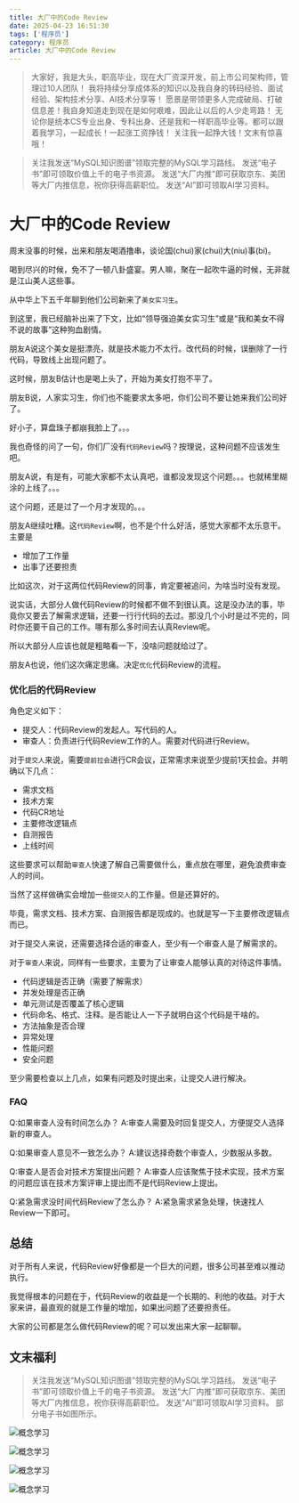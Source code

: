 ```yaml
---
title: 大厂中的Code Review
date: 2025-04-23 16:51:30
tags: ['程序员']
category: 程序员
article: 大厂中的Code Review
---
```


> 大家好，我是大头，职高毕业，现在大厂资深开发，前上市公司架构师，管理过10人团队！
> 我将持续分享成体系的知识以及我自身的转码经验、面试经验、架构技术分享、AI技术分享等！
> 愿景是带领更多人完成破局、打破信息差！我自身知道走到现在是如何艰难，因此让以后的人少走弯路！
> 无论你是统本CS专业出身、专科出身、还是我和一样职高毕业等。都可以跟着我学习，一起成长！一起涨工资挣钱！
> 关注我一起挣大钱！文末有惊喜哦！

> 关注我发送“MySQL知识图谱”领取完整的MySQL学习路线。
> 发送“电子书”即可领取价值上千的电子书资源。
> 发送“大厂内推”即可获取京东、美团等大厂内推信息，祝你获得高薪职位。
> 发送“AI”即可领取AI学习资料。

# 大厂中的Code Review

周末没事的时候，出来和朋友喝酒撸串，谈论国(chui)家(chui)大(niu)事(bi)。

喝到尽兴的时候，免不了一顿八卦盛宴。男人嘛，聚在一起吹牛逼的时候，无非就是江山美人这些事。

从中华上下五千年聊到他们公司新来了`美女实习生`。

到这里，我已经脑补出来了下文，比如“领导强迫美女实习生”或是“我和美女不得不说的故事”这种狗血剧情。

朋友A说这个美女是挺漂亮，就是技术能力不太行。改代码的时候，误删除了一行代码，导致线上出现问题了。

这时候，朋友B估计也是喝上头了，开始为美女打抱不平了。

朋友B说，人家实习生，你们也不能要求太多吧，你们公司不要让她来我们公司好了。

好小子，算盘珠子都崩我脸上了。。。

我也奇怪的问了一句，你们厂没有`代码Review`吗？按理说，这种问题不应该发生吧。

朋友A说，有是有，可能大家都不太认真吧，谁都没发现这个问题。。。也就稀里糊涂的上线了。。。

这个问题，还是过了一个月才发现的。。。

朋友A继续吐糟。这`代码Review`啊，也不是个什么好活，感觉大家都不太乐意干。主要是
- 增加了工作量
- 出事了还要担责

比如这次，对于这两位代码Review的同事，肯定要被追问，为啥当时没有发现。

说实话，大部分人做代码Review的时候都不做不到很认真。这是没办法的事，毕竟你又要去了解需求逻辑，还要一行行代码的去过。那没几个小时是过不完的，同时你还要干自己的工作。哪有那么多时间去认真Review呢。

所以大部分人应该也就是粗略看一下，没啥问题就给过了。

朋友A也说，他们这次痛定思痛。决定`优化`代码Review的流程。

### 优化后的代码Review

角色定义如下：
- 提交人：代码Review的发起人。写代码的人。
- 审查人：负责进行代码Review工作的人。需要对代码进行Review。  

对于`提交人`来说，需要`提前拉会`进行CR会议，正常需求来说至少提前1天拉会。并明确以下几点：
- 需求文档
- 技术方案
- 代码CR地址
- 主要修改逻辑点
- 自测报告
- 上线时间

这些要求可以帮助`审查人`快速了解自己需要做什么，重点放在哪里，避免浪费审查人的时间。

当然了这样做确实会增加一些`提交人`的工作量。但是还算好的。

毕竟，需求文档、技术方案、自测报告都是现成的。也就是写一下主要修改逻辑点而已。

对于提交人来说，还需要选择合适的审查人，至少有一个审查人是了解需求的。

对于`审查人`来说，同样有一些要求，主要为了让审查人能够认真的对待这件事情。
- 代码逻辑是否正确（需要了解需求）
- 并发处理是否正确
- 单元测试是否覆盖了核心逻辑
- 代码命名、格式、注释。是否能让人一下子就明白这个代码是干啥的。
- 方法抽象是否合理
- 异常处理
- 性能问题
- 安全问题

至少需要检查以上几点，如果有问题及时提出来，让提交人进行解决。

### FAQ

Q:如果审查人没有时间怎么办？
A:审查人需要及时回复提交人，方便提交人选择新的审查人。

Q:如果审查人意见不一致怎么办？
A:建议选择奇数个审查人，少数服从多数。

Q:审查人是否会对技术方案提出问题？
A:审查人应该聚焦于技术实现，技术方案的问题应该在技术方案评审上提出而不是代码Review上提出。

Q:紧急需求没时间代码Review了怎么办？
A:紧急需求紧急处理，快速找人Review一下即可。

## 总结

对于所有人来说，代码Review好像都是一个巨大的问题，很多公司甚至难以推动执行。

我觉得根本的问题在于，代码Review的收益是一个长期的、利他的收益。对于大家来讲，最直观的就是工作量的增加，如果出问题了还要担责任。

大家的公司都是怎么做代码Review的呢？可以发出来大家一起聊聊。

## 文末福利

> 关注我发送“MySQL知识图谱”领取完整的MySQL学习路线。
> 发送“电子书”即可领取价值上千的电子书资源。
> 发送“大厂内推”即可获取京东、美团等大厂内推信息，祝你获得高薪职位。
> 发送“AI”即可领取AI学习资料。
> 部分电子书如图所示。

![概念学习](https://thepatterraining.github.io/images/bottom1.png)

![概念学习](https://thepatterraining.github.io/images/bottom2.png)

![概念学习](https://thepatterraining.github.io/images/bottom3.png)

![概念学习](https://thepatterraining.github.io/images/bottom4.png)
